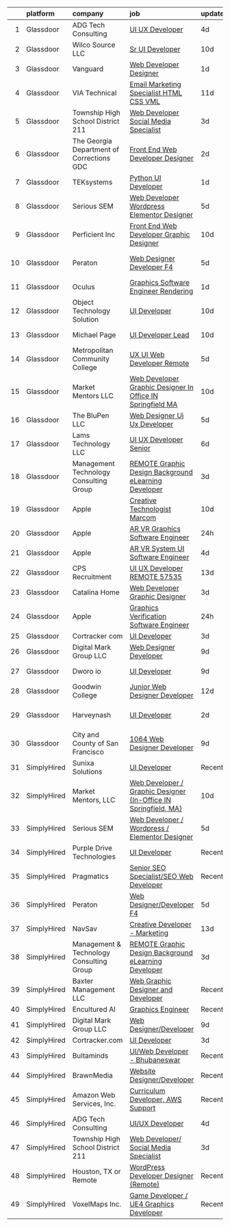 

|    | platform    | company                                    | job                                                                                                                                                                                                                                                                                                                                                                                                                                                                                                                                                                                                                                                                                                                                                                                                                                                                                                                                                                                                                                                                                                                                                                                                                                                                                                                                                                                                                                                                        | update_time   | location                        |
|---:|:------------|:-------------------------------------------|:---------------------------------------------------------------------------------------------------------------------------------------------------------------------------------------------------------------------------------------------------------------------------------------------------------------------------------------------------------------------------------------------------------------------------------------------------------------------------------------------------------------------------------------------------------------------------------------------------------------------------------------------------------------------------------------------------------------------------------------------------------------------------------------------------------------------------------------------------------------------------------------------------------------------------------------------------------------------------------------------------------------------------------------------------------------------------------------------------------------------------------------------------------------------------------------------------------------------------------------------------------------------------------------------------------------------------------------------------------------------------------------------------------------------------------------------------------------------------|:--------------|:--------------------------------|
|  1 | Glassdoor   | ADG Tech Consulting                        | [UI UX Developer](https://www.glassdoor.com/partner/jobListing.htm?pos=114&ao=1136043&s=58&guid=000001833093b2f6ad629bb7dfc7ef68&src=GD_JOB_AD&t=SR&vt=w&ea=1&cs=1_7206238b&cb=1662967329890&jobListingId=1008123459882&jrtk=3-0-1gco97cppjoph801-1gco97cq7gagr800-0cf983c472109c0b-)                                                                                                                                                                                                                                                                                                                                                                                                                                                                                                                                                                                                                                                                                                                                                                                                                                                                                                                                                                                                                                                                                                                                                                                      | 4d            | Remote                          |
|  2 | Glassdoor   | Wilco Source  LLC                          | [Sr UI Developer](https://www.glassdoor.com/partner/jobListing.htm?pos=116&ao=1136043&s=58&guid=000001833093b2f6ad629bb7dfc7ef68&src=GD_JOB_AD&t=SR&vt=w&ea=1&cs=1_39139309&cb=1662967329890&jobListingId=1008110499500&jrtk=3-0-1gco97cppjoph801-1gco97cq7gagr800-802fa49ffd51ecc9-)                                                                                                                                                                                                                                                                                                                                                                                                                                                                                                                                                                                                                                                                                                                                                                                                                                                                                                                                                                                                                                                                                                                                                                                      | 10d           | Newark, CA                      |
|  3 | Glassdoor   | Vanguard                                   | [Web Developer Designer](https://www.glassdoor.com/partner/jobListing.htm?pos=104&ao=1110586&s=58&guid=000001833093b2f6ad629bb7dfc7ef68&src=GD_JOB_AD&t=SR&vt=w&cs=1_12f520ff&cb=1662967329889&jobListingId=1008130738329&cpc=3164FDD6030E246B&jrtk=3-0-1gco97cppjoph801-1gco97cq7gagr800-8f7885d589a4cda5--6NYlbfkN0BWQs_M7ZA8XLbIFWVw-PYcVVEPryqVLyWhKaEKPskHy2YkbHyHJDwB5vIJ0eSmX6bVJVfbGcsdJGyr5o5S5OnXYXJWXZNmtBOxYNrDGEVO1O9EpaQDa3kCWxUxd1e8enNO3rCqJXVcGHaTnsCGx5vc-lflJ8tUwqdkctmWWsMYtc9tjtWiECjo6rblyahoM2mKeG6rbpfGfSmt1prrXcTRsUBeoFkp5g5Ulnud_kjvXy1sXeESiTCDmc9BjSsQIufA5eKVUEI0Ekz0X1AXw06I9U1cxcn8Ey2lUs_6rFPjQtxrWdC2zNF-aTIY9j3vo6FIHmnEC2CXcKDhLTgw476QtoxSlWCjr96StxTYusd7aUKrvJatGr_x68q-TOvIenKbUF36IF_G23ZyrdA1Lp5trDx-3iWNeUAMWjl--Rvdn_YCH-gvN1gCpBonbr7-pVZQLT8WWa1HrqErWLOnwTbc0gzBPb3P_YDj0TAwMU4yWXCeVfPWZucq1fGYIyITwRDuSgqmzJiLgFcR61T0bxNFiYRivHH_TLfx3SuRJR9E6apd60y77uewY2ob2OvsXiGr47CHN6zGMBFMx20zaRxlolo1vfEAnYJkZGdCCk7Mh1AEBsMoHcrnXS8AZ17l_wPaPf5aZDI83YxKH0w-fsulUq0JPY-A8Zc1Nst4cjtSWLTUZK9K9gtYw0N9JrltITKMj0sL2T1dk8Czu1u0_PjmBUoUK6PHiBzQjl3TA7qk6Vl-qUtf9t10AP96hUAHzaPzKpzLyHD5pPYRxnxFWhABfUodgKnfRhpucHaCj5LCInbw_vIBMm5vTmdZTH1Etgud536g4yGoExxy50wlE5YNvJ_KPF6AOrKEVkJx3_RjwyPiKR6d-gmVSQlktw6kPiO6xdMJKxyQ8U7e2PruwKFNyAwDbczZhhVmFc1H3Vt2jtaqCFJMDkmuzyA4_LR8m5gGE10i1avFAIjccMnfzlxTkddBV_MySH_p2lfdC6SLlEKFGTRYL2TuCATCM2ue90Dcb-45SdIb12m2pBysH3GUOFv5Dm51iot5k08mJ36SYEur-IlhYY8Dp_2I-ElxQtagOG2uoXCTuA%3D%3D)   | 1d            | Malvern, PA                     |
|  4 | Glassdoor   | VIA Technical                              | [Email Marketing Specialist  HTML  CSS  VML ](https://www.glassdoor.com/partner/jobListing.htm?pos=103&ao=1110586&s=58&guid=000001833093b2f6ad629bb7dfc7ef68&src=GD_JOB_AD&t=SR&vt=w&ea=1&cs=1_a1f08a95&cb=1662967329889&jobListingId=1008106177694&cpc=F86FB55FF2FA18D4&jrtk=3-0-1gco97cppjoph801-1gco97cq7gagr800-a7b269db53e92351--6NYlbfkN0DiMOjtWe4T5v3kAjl8_2bayrJS56UUlntEwXslP8cANY48OY_wSkTvA2xp4BkUxfc-0SJDK8YWz_8RiUcQc6IgiXLzEtdd8hHZ9AGkF3JwasucB1Ts6R5QsAtXRi9zIUpT_HqQbx0QAi6DTNV_7ddAE4nZK7aZ6_cbJfFtruoXrhFPG3p_NjQINC6_wlzgxXK72jAbJveTK3K35UNmykzugYdy43xHym1Wj3qS-5wB75JKCQ9o_kBjtCbNv5g3K8tzES0SkTWV12sIgtCHS9skFjSX9wx7Gp_e8yVUUKBTz_nl6_rKcUATCYdSWFSKVRbK8O7_4i_jVnD1fY8YCeuK1y_L4P5WMw1c8WpIgG2wFBAe-IsylAlbepqgT_kM23vmsQKUob7Fc_J9isCC9gjR1hnU3ZubSDfkYoOQHmDRz5aNUFTgtLkpoWWOcbRDf-4wMPduIrWLAA52yL5Gk8JPaJurv6H58pfvz6CA5T_0-TGQV9hlUpS3xvRMcp0YH37npx94lcrM3bCnCsRqbbCY_rO6HRTsKo7tfMIJZ7NHUw%3D%3D)                                                                                                                                                                                                                                                                                                                                                                                                                                                                                                                                         | 11d           | San Diego, CA                   |
|  5 | Glassdoor   | Township High School District 211          | [Web Developer  Social Media Specialist](https://www.glassdoor.com/partner/jobListing.htm?pos=105&ao=1110586&s=58&guid=000001833093b2f6ad629bb7dfc7ef68&src=GD_JOB_AD&t=SR&vt=w&ea=1&cs=1_08f0c0e7&cb=1662967329889&jobListingId=1008126791574&cpc=14D5209370AEC984&jrtk=3-0-1gco97cppjoph801-1gco97cq7gagr800-31c2bc176e2bcbab--6NYlbfkN0BvRTtPYviBXXga901bZda-x9dVbr3mkLrPNoe7KgsTz68QsHh34GSM90vVwyTaEndtYI0pe953W1rkkBGAbyuAKY_ZszoiwJmg3JbfF4AW655q9sZlWK9uJIjd_GGvixM2nNpmP1A7p0parvgProH3THElPIkKORt04eYR36BtKMpoYfce3ruRaPmIVLoRf_rriFGM_FaSt1FPIwIosXYCBbMp9gGBIvg6q3ZYOV9mSfo-A4IUydaXwzfnsAkYbxCeWSEm0WLAFt02rFV84c3m4sF_g4cSVc7G66J7Z1fwUJ2idWYMEGU3RY4xqxvoOCGCkZXwthaxoc__SFxU7aFHHUB5UaTDe-U-6gcZalO-bcWojayAjJjbc7rWRxNYwzSMn_jHKJ4eJtd8_AStLau20MvTz-KyTmRKzOFjK8TaXJjJnKSoc52QfXatN7KfFhrULHH1QUiR1M-eI8mWi1bBAQiBT6T6YHvDkP0e-_E83vEAcz7gjVr99IyFcKfZEl9QXo0aMsg0Qy-8iZ6C68v0)                                                                                                                                                                                                                                                                                                                                                                                                                                                                                                                                                                          | 3d            | Palatine, IL                    |
|  6 | Glassdoor   | The Georgia Department of Corrections  GDC | [Front End Web Developer Designer](https://www.glassdoor.com/partner/jobListing.htm?pos=126&ao=1136043&s=58&guid=000001833093b2f6ad629bb7dfc7ef68&src=GD_JOB_AD&t=SR&vt=w&ea=1&cs=1_6623e9f0&cb=1662967329891&jobListingId=1008128479544&jrtk=3-0-1gco97cppjoph801-1gco97cq7gagr800-ec82e4904aa5b2d1-)                                                                                                                                                                                                                                                                                                                                                                                                                                                                                                                                                                                                                                                                                                                                                                                                                                                                                                                                                                                                                                                                                                                                                                     | 2d            | Atlanta, GA                     |
|  7 | Glassdoor   | TEKsystems                                 | [Python UI Developer](https://www.glassdoor.com/partner/jobListing.htm?pos=110&ao=1110586&s=58&guid=000001833093b2f6ad629bb7dfc7ef68&src=GD_JOB_AD&t=SR&vt=w&cs=1_ca7b406b&cb=1662967329890&jobListingId=1008130784306&cpc=1160948BCBA38B5B&jrtk=3-0-1gco97cppjoph801-1gco97cq7gagr800-a57b41b6872a4eab--6NYlbfkN0AuKz8EBO1xHDEL7V2YF9xF3dC_I9B9i-Zw2Jh8clPMK3KTieKealHQySFBD4L6FvN_KhTYz0S6g0QNmCb7ePglB6J3kTOx8zTR55OBAfN2B7H0smSfk4uHDwhbK1IiQBYYJn-_kgSwWUITpJ09eVteVHB1c27Mf2vE28VBn4swmczPPBgukQD16F2l6TfrwqoFjOr6mFMdUP51CMXVlClgDCeJ2FT6ampdFe57RTT_YF8grf2IwdxN5EYZq7clZxAp0RFGna8NCnZghYtOENW3dEhcPX7bSGYMxkKsTz2cxt9sEM0jtsoRPEAAuhKuAp-gYPJLSpO3iABLL64T2g6hEjkSOGNXzuGseVimi1FwBGBVsORgSvePjtmFNvGj-gDMICPGs5va8QAhoG7AN5IblUhJlPV909FqTc2O9d8nRjfCw5PwpA-Vf7w0wSf9akVsciS6TmUoe8bKtmJ4dYqINK-RNkPYaO2sT1orX1OI4isxV02TiFjdaHIgqjmWUHgqT6nm-ij5Ko7N4-OlDNYlcnT3hxEPqEGCoXnUTrJG-48j3H-qp3M73SbD5fmlBf1cDXXX6a2Aw_BRy1q-Vv0GdszEYYNTKsiVLyE9e6XJO2yd0qhal_2E9WTOqXp8dHMWFV9icuhDiCokaA7p9qm3teqL5yC9EV7DBCYPN51g56ntf29shuxYfE6Y2fSlpcIaMmvwyiLt6JBuCNysrNT7JbzrRcPq8KTMh1pF0R-nXdOzFh6bZddvwXTewUA73UZS0DMgndBp2dUP2e2iks_-XFKoi8nLy8rg9HScn4iWgQOFvFeRd4wphqq6kzlIcRg1FLtH4OfovYcBdQSom94AqXAEflKszO4qE6tiDC4Zty1hX_06uGJsKNIUEPEOWqu5563ley3XE4Crs4Pxe6nnL4DAqYWM_-pHnVrUWCk3YQ%3D%3D)                                                                                                                                                                      | 1d            | New York, NY                    |
|  8 | Glassdoor   | Serious SEM                                | [Web Developer   Wordpress   Elementor Designer](https://www.glassdoor.com/partner/jobListing.htm?pos=113&ao=1136043&s=58&guid=000001833093b2f6ad629bb7dfc7ef68&src=GD_JOB_AD&t=SR&vt=w&ea=1&cs=1_9561ecd3&cb=1662967329890&jobListingId=1008120875633&jrtk=3-0-1gco97cppjoph801-1gco97cq7gagr800-47c965003bdd69a0-)                                                                                                                                                                                                                                                                                                                                                                                                                                                                                                                                                                                                                                                                                                                                                                                                                                                                                                                                                                                                                                                                                                                                                       | 5d            | Remote                          |
|  9 | Glassdoor   | Perficient  Inc                            | [Front End Web Developer Graphic Designer](https://www.glassdoor.com/partner/jobListing.htm?pos=119&ao=1136043&s=58&guid=000001833093b2f6ad629bb7dfc7ef68&src=GD_JOB_AD&t=SR&vt=w&cs=1_8d2a5b82&cb=1662967329891&jobListingId=1008109861772&jrtk=3-0-1gco97cppjoph801-1gco97cq7gagr800-44aef0c6333c1e32-)                                                                                                                                                                                                                                                                                                                                                                                                                                                                                                                                                                                                                                                                                                                                                                                                                                                                                                                                                                                                                                                                                                                                                                  | 10d           | Saint Louis, MO                 |
| 10 | Glassdoor   | Peraton                                    | [Web Designer Developer F4](https://www.glassdoor.com/partner/jobListing.htm?pos=121&ao=1136043&s=58&guid=000001833093b2f6ad629bb7dfc7ef68&src=GD_JOB_AD&t=SR&vt=w&cs=1_6c37ea75&cb=1662967329891&jobListingId=1008120923363&jrtk=3-0-1gco97cppjoph801-1gco97cq7gagr800-d5bd3d771386e28f-)                                                                                                                                                                                                                                                                                                                                                                                                                                                                                                                                                                                                                                                                                                                                                                                                                                                                                                                                                                                                                                                                                                                                                                                 | 5d            | Stennis Space Center, MS        |
| 11 | Glassdoor   | Oculus                                     | [Graphics Software Engineer   Rendering](https://www.glassdoor.com/partner/jobListing.htm?pos=108&ao=1110586&s=58&guid=000001833093b2f6ad629bb7dfc7ef68&src=GD_JOB_AD&t=SR&vt=w&cs=1_202a8cce&cb=1662967329889&jobListingId=1008130556276&cpc=723ADC3DFE402989&jrtk=3-0-1gco97cppjoph801-1gco97cq7gagr800-9befe75e98588d1e--6NYlbfkN0DYl4UJW4r1Vl7FEn6T9F-rD9lpC-0oMJVSiWjK_MGUd8e8cHXcpv6KPyjLHZEfqkUa2Jc6cPcSL1BCKYWS171d62RiGZbeLKZ_DxhcRnvk2Rg9OX38eacw6htRBQ7tIxYbvX-ap0AzuQerzpFKJEw4oirGE1wkCndIDjT3tjXH8WFgEcWdZnfl4ZLxDMEb-mwUYhDDocqJ_Syo2NJlx9VA-lq5mBji1UtBPg2M1kt6qUJRl4IHJ1vpSTJjYJmqTMUJybPoMmY2s0UMvwa2u-jELZwsbL0nsJhpp2qc1eYyM_9hdUIKMdQf4amPPSJiXWdRvNQNP1OWo8bH2fwnnLDf85LDWsrv1rXb31lGiJPjBH0hZr9Gt4-WY0NtndwDilRog7hleCLE1AaHAy46KFIu5EZK2WzTD8NSbyTaDR-EsvAmkytcwglqm5uRbuIAfnkzlRFZpgxrlq-CW_9zHLFeWiu1x25fWWbxEAUiNZunXiwDtiWQD5w2H0zsGfQOuxoLfJtQj-KOcidydulFWccDoyNXzDdfDcgQ0IWUrfqcbiKTqJPD0Xx-OKIo7PBUjuPxJyRuqyp_S3VKLS9RrqQ7VKURtEnQyziKVk4AoC9Fqp2zmuByyoh5t2JP2zBmJwcDG_fZYhqiLWtm66pT2yS6UH50Jj4xqBq4FPpFR-aM2altt8SeLg9EyxLjvd2WTQ0gxXPVWwFOi402PTEk3y5ZXJKc_QsUAj60oF0TaKcNg9DQMx5z_YFhkdkO2rjlx7BZqRqhHnqUmAJol6iKAE_fCwVfvJk5pNZQtp2nUvb6Bp5EsdNKX953BIvDQ_MRu-pqPjYBS68XLwZFkcSDffDFwmhukjOXheFzYHEJaNGFare0taT_RgoRwGaAeTc4OlHmL2-uN2_3RFC90N9t1nfJm3SEOU4hoQ3CGOyFX_t4dyYaVLf9aUzptgUuluAfvtfBXmvWZm2umTIt4mrlMveT68AjMplNLOE4ZG5pcTO1Tb8JGMvMhMdfi33qzSn90Qg93v9rG93uo7hbopiOEQR5KLBefSn4Y4slACQXkm0COTlesNRW0Qf-7VBsdw9tLPk%3D) | 1d            | Remote                          |
| 12 | Glassdoor   | Object Technology Solution                 | [UI Developer](https://www.glassdoor.com/partner/jobListing.htm?pos=120&ao=1136043&s=58&guid=000001833093b2f6ad629bb7dfc7ef68&src=GD_JOB_AD&t=SR&vt=w&cs=1_a04e208a&cb=1662967329891&jobListingId=1008112764613&jrtk=3-0-1gco97cppjoph801-1gco97cq7gagr800-dd204f09d5632003-)                                                                                                                                                                                                                                                                                                                                                                                                                                                                                                                                                                                                                                                                                                                                                                                                                                                                                                                                                                                                                                                                                                                                                                                              | 10d           | Remote                          |
| 13 | Glassdoor   | Michael Page                               | [UI Developer Lead](https://www.glassdoor.com/partner/jobListing.htm?pos=112&ao=1110586&s=58&guid=000001833093b2f6ad629bb7dfc7ef68&src=GD_JOB_AD&t=SR&vt=w&cs=1_f3554e91&cb=1662967329892&jobListingId=1008111494268&cpc=654405A9B1E0A9F5&jrtk=3-0-1gco97cppjoph801-1gco97cq7gagr800-6f4a96d31e1d725a--6NYlbfkN0BR3ykMnr3Vw97HK5IC0i9Uo32NXohanwqRY-CI8z69bl4xOa6Yve6w6NlWd53uNOfr0IVwMGR074-b7BJNua77LSFz3FhLqhfhXn86tEfMxkbBMHKigVg5C1tCXL1xzLZhsn-8jyKzw3x0qSYh9Bf8JdMSjI20g9bKbxqqFkHASyV9g6Hf9o_0QUPq0aQqqmjZpctLD1DVzwOnQYdhvvVj7Cr9hQwjf85Jf0ZYyU_o3r3OU6JLs3kug0S9yU-26t4aeNuNo3T51TDJ7BM6_1crJnBE-ALHypdMGDk1mUqcT4zJ5rX4WR8_ld9Vnzjky38P8KvGFSspQ0L-hjh9E_bx1kVyLClPUj1J5I-GEPOL46bOCycaOsd6y7nXXm5hqtQvQjPx0eruN7AvkmbfcKVNXFwszh4w67MSMMWfpAq_1Cx8Tx7NOpNGJx45m9z0QAQzKtHZa1Q9jKzoZ0FaoLcvqK4DjTQGUl4YQVkFBJn3lK6tUokr5X8StUkoNrUapfK6nRnVnTKPEAoWMvcMsHNnXU3bXzfIt7yTkWqJKjXEaiL38h8CGBte-T2Iuadg804sgIaKb7UoN4RmwjPSehCCR2QHFnAKAL-9CkjveWIbZAM_3zUvv9t-cQF480GdnBGba_tL8Q-wyAGSkefCjld9gSP2Ctp3hNFD2Iyx0tXcQJ1zJ_5b49xsIyvra1iXzHxxBHrSGSkRerkuZB264QnY1wpjPnYGW83chAJSoQIuYTjKP78_nykQfNoHkMKS_0kPWfeEpHuZJ19H2PvaNR4DjzjoKQS2g3A5zzp5gYVIyzZgBGMLKTpoA1CpmE_pQwGbWoRI9BLTPQqtgQqFCs4wtUqMovUseQVE2tKZjf6Lr94_q7qyB_4lVF2oKQSZXrr6_MrSbgTkD5okrOE3SUepHctU1r_gqrGpnIvczc80_9w_tzhZAdmUTkFOobOhsQzU0vO3jxnEiWUdhgQtIPBW3ILyg7e31WZZDnye3K65qRL4A1dm3o21hnZah8IQOF7WhlaJJXtqhyDZZYukPYKh)                                                                    | 10d           | New York, NY                    |
| 14 | Glassdoor   | Metropolitan Community College             | [UX   UI Web Developer    Remote ](https://www.glassdoor.com/partner/jobListing.htm?pos=125&ao=1136043&s=58&guid=000001833093b2f6ad629bb7dfc7ef68&src=GD_JOB_AD&t=SR&vt=w&cs=1_b4a5f1ba&cb=1662967329891&jobListingId=1008120799626&jrtk=3-0-1gco97cppjoph801-1gco97cq7gagr800-cc479704189e3d4f-)                                                                                                                                                                                                                                                                                                                                                                                                                                                                                                                                                                                                                                                                                                                                                                                                                                                                                                                                                                                                                                                                                                                                                                          | 5d            | Omaha, NE                       |
| 15 | Glassdoor   | Market Mentors  LLC                        | [Web Developer   Graphic Designer  In Office IN Springfield  MA ](https://www.glassdoor.com/partner/jobListing.htm?pos=101&ao=1110586&s=58&guid=000001833093b2f6ad629bb7dfc7ef68&src=GD_JOB_AD&t=SR&vt=w&ea=1&cs=1_b74f4c47&cb=1662967329889&jobListingId=1008111288282&cpc=532636ADB848F226&jrtk=3-0-1gco97cppjoph801-1gco97cq7gagr800-a69e8f9edaa7370c--6NYlbfkN0DrgQq5ECBajiuqohNCSf6c7_2Cek-sBUhiO2bmmkiCIcpzLyXLzEAo_itrRzeSh_cWpy7BT4bN57ryTfdnWo0gWGaocdBLo3L4E08-ygdD9TDyaXhHptLZmoAT3Vg8wSELq80bb9aRGRnwRMKNLwkwVsvZnKz3KHQP4Mix_zEqQZUuuLUoMaIf60fEZYRLl5HGe_eAsYMh15H37LT2hvqCeuRBQBLHkFwQXurUpEMoqA1rUTyM_mTG0epcjjukWvSgBnhpUfYvtRL0IG11RaWs_791WoRyqMR5L12bKPtyDitt65GaNRBWlND-XId37pA2QNMjcFvfTnsJAE8_AI1NMHm5aPnJhl8aPbfa8v2hUDPNWKnLMtkeKSVORQyjdGAwhKVaQXdsqeJgFjPQojOow5zuOHA2fOmRnzvJRtHew1VzIaxEGvkvn5VnR06Lhe0yg5JAzSsUm5UBRKVbH7I-LLrP2v1MmV5fNt96vaiz-miuTF7B6VJ-UFIFNewgfhQwsPWYtCP0q6N-dbNbx8Wq3Obfzy_apSnCBwrfOppMs2i7CkgyrXn0)                                                                                                                                                                                                                                                                                                                                                                                                                                                                                                                 | 10d           | Hartford, CT                    |
| 16 | Glassdoor   | The BluPen  LLC                            | [Web Designer   Ui Ux Developer](https://www.glassdoor.com/partner/jobListing.htm?pos=118&ao=1136043&s=58&guid=000001833093b2f6ad629bb7dfc7ef68&src=GD_JOB_AD&t=SR&vt=w&ea=1&cs=1_1edf537a&cb=1662967329890&jobListingId=1008120977864&jrtk=3-0-1gco97cppjoph801-1gco97cq7gagr800-f5867d23896ef6b4-)                                                                                                                                                                                                                                                                                                                                                                                                                                                                                                                                                                                                                                                                                                                                                                                                                                                                                                                                                                                                                                                                                                                                                                       | 5d            | Los Angeles, CA                 |
| 17 | Glassdoor   | Lams Technology LLC                        | [UI UX Developer  Senior ](https://www.glassdoor.com/partner/jobListing.htm?pos=124&ao=1136043&s=58&guid=000001833093b2f6ad629bb7dfc7ef68&src=GD_JOB_AD&t=SR&vt=w&ea=1&cs=1_28566623&cb=1662967329891&jobListingId=1008118889321&jrtk=3-0-1gco97cppjoph801-1gco97cq7gagr800-1873c344e686d154-)                                                                                                                                                                                                                                                                                                                                                                                                                                                                                                                                                                                                                                                                                                                                                                                                                                                                                                                                                                                                                                                                                                                                                                             | 6d            | Remote                          |
| 18 | Glassdoor   | Management   Technology Consulting Group   | [REMOTE Graphic Design Background eLearning Developer](https://www.glassdoor.com/partner/jobListing.htm?pos=115&ao=1136043&s=58&guid=000001833093b2f6ad629bb7dfc7ef68&src=GD_JOB_AD&t=SR&vt=w&ea=1&cs=1_bc07cd22&cb=1662967329890&jobListingId=1008126666388&jrtk=3-0-1gco97cppjoph801-1gco97cq7gagr800-f1df213506217043-)                                                                                                                                                                                                                                                                                                                                                                                                                                                                                                                                                                                                                                                                                                                                                                                                                                                                                                                                                                                                                                                                                                                                                 | 3d            | Baltimore, MD                   |
| 19 | Glassdoor   | Apple                                      | [Creative Technologist  Marcom](https://www.glassdoor.com/partner/jobListing.htm?pos=128&ao=1136043&s=58&guid=000001833093b2f6ad629bb7dfc7ef68&src=GD_JOB_AD&t=SR&vt=w&cs=1_9fa5b29f&cb=1662967329893&jobListingId=1008111206952&jrtk=3-0-1gco97cppjoph801-1gco97cq7gagr800-44ee546d4a615340-)                                                                                                                                                                                                                                                                                                                                                                                                                                                                                                                                                                                                                                                                                                                                                                                                                                                                                                                                                                                                                                                                                                                                                                             | 10d           | Cupertino, CA                   |
| 20 | Glassdoor   | Apple                                      | [AR VR Graphics Software Engineer](https://www.glassdoor.com/partner/jobListing.htm?pos=107&ao=1110586&s=58&guid=000001833093b2f6ad629bb7dfc7ef68&src=GD_JOB_AD&t=SR&vt=w&cs=1_8b4e343a&cb=1662967329889&jobListingId=1008131554556&cpc=AC285F3A3ECA6BB0&jrtk=3-0-1gco97cppjoph801-1gco97cq7gagr800-a72104c27df0e2d8--6NYlbfkN0BvKrLyj5gPmtZO9T8euul8TCxuuKNOtzRJOomxnwSEodTz2Bc-sPZlbtkML8D-m4o_I3Y2GtphNCwxArX55LWuIzZuVMSYGEel6swQKXGeCRpaPeDjnEwQB6RB6W6RfxjB7zxavh0160fFerNNx86312P7nPI4L7wa5LZtv_YvohCDZdS3kYYeI1hDufm8Zk9NrScCZk74vFtGZ8KZR0Hk-3RM324a5C63fGEjduFIigAhhS9kA95drSGUEa59i698oqObSS81q9KuzOvJeaQSYjPCq33NlV5zlF8uYixP8ph8QZnnvVqHGJfou85OAqd6y43d2ZBLFUcVRVVz-ADPYnuy7WQE6EdooivZ0ch8jO_jdDJkAUQkjZsZIUmraeNYQZrpMoNRAmmHiUMZDzw-dlXUzsIRu1i-5mZrBHUaPo1LENjEXdW0rnYC2mLZNVJ8ytswpfvoyDdoh9oTMyqpKhR8wK2jvcFY5KEiAgQoNyPhc-O2nitncOLJ5aeVSEj_3VAOz5diMkQVr-KOVuoahTf_i3_VEMNuvPU1AZafuFP8EhHN_PRQZD8mlZSa14dc_wLE90mH1lI3dGi0xw7CAOdLnbYgr8rQ_oJgps_Cp-LUbvIoxbFvhs52aVW1BSO9Fl55Hy8f4v_9DcVp2kQB3pcziwDCLkx2qhh6rowEFNXmkab3_W1trEIVmGk-hy0OBRgikmAqdxb4YYOtX-wGzzzas0A3KkE62FsfZGds63v4nDPpdIHxsUk-ZreTcbQb5IYW4ciN7r1P26dLCEFUgz38TktXgaiYMGDmKp5AGc7nSY9PZqNv01LEXPTL2M55DtDXJM3NlNkkI9GtUNEzXyjzUHzam6y7J23qqeh2PpMiBJ0uMJLtX7V0Rj9XdVSepxpMT3zPFtyK3nrusSCsisMRtGAsmTfvr63jNK8GfVs7nlx9mmbsjMCNNHmKbnYBFK2FckfEpzsHEtokp08E)                                                                                                                     | 24h           | Boulder, CO                     |
| 21 | Glassdoor   | Apple                                      | [AR VR System UI Software Engineer](https://www.glassdoor.com/partner/jobListing.htm?pos=109&ao=1110586&s=58&guid=000001833093b2f6ad629bb7dfc7ef68&src=GD_JOB_AD&t=SR&vt=w&cs=1_c4a693c7&cb=1662967329890&jobListingId=1008124638394&cpc=8795CF9063CD573D&jrtk=3-0-1gco97cppjoph801-1gco97cq7gagr800-12f661aa24ee2a14--6NYlbfkN0BvKrLyj5gPmtZO9T8euul8TCxuuKNOtzRJOomxnwSEodTz2Bc-sPZlbtkML8D-m4q52Oz3-FC7lQE11tnd2_-6gdmH8uuDyZTag-t6fY9tprWAO2M1GdZnyO6Yhaa5UbsO7UP09xlx6YKetcD2TGocevOC7Ri1hd02D6N7vLESJqLWBcsfJ5V8M2gUGwzB2cbbY3gBHLumKeJKoDDOuHLP7V3ex2z6IIfMcknRVkigytNko1f9GzBB81vKYpKol0hFDcHFjm8JlK5QHv8rpJ_5AWKWbGOGPxPRuYzjCC1Nh-RQDN07rGukvt2v67Wznc09XDcFVHv6KHkjhja_Aog4k1JkbcjLBDRMYVq-PEU0YuTVISJWsC9SkTWWbwxVWGAizM57NKRMwCZYIGYkM_j1am-CnP8jewIVwgjwWnWSTxH-Hqd6znv-h26pfy8jKHW5wgqf7R1QSueF0oEVyg0Yy8g4Lle0rSAuyHISXHtrCHv-HQdNmTI3YuMHv8LHTLnEgB6jF8pk_Be1M2nD4HzIhHqwv1-LItL31kSTd7iwHRUfWqLh03KdlLxWn_xZwzjEBT-PBEm_AfB0K2-Dc7eUCgAOcT59Xnzkzgt0j9N3J_enaKWmGYSKB442sa0P_XGIOzXU3VOVngMGwYSYDzM-7foOWxqAic4rQ0PmLo0kTFbkRhT6t-DS1t0iIar1TRvsssWjQevnfIPoLK9sfcbAYq52hAWyRH6p8S9GeKr9cu_byISWBmoA3nyr90I_UX5ixS9GH17lXEGFwlxYIl0tvWZr4UzIThNl7qWa_IjJH6kx6DLf4z5lMADdswj-2s2wWMVFVPOnneaLeb-A-LXyyla4pMhZ3-LbfkjcCDyOOEYCAdkOYC1Y1qEq0fqTUAWZC4k4naO8lEyMSg4hFDHa7HdxIGfTyvPj8gQko9VFSK0y-S_aBvHbDdhlUum6Xbsv3SLLu5noDhoAQ4ery5WD)                                                                                                                    | 4d            | Boulder, CO                     |
| 22 | Glassdoor   | CPS Recruitment                            | [UI   UX Developer REMOTE   57535](https://www.glassdoor.com/partner/jobListing.htm?pos=111&ao=1110586&s=58&guid=000001833093b2f6ad629bb7dfc7ef68&src=GD_JOB_AD&t=SR&vt=w&ea=1&cs=1_ad441b4c&cb=1662967329890&jobListingId=1008101570635&cpc=32EE424DE2B657EB&jrtk=3-0-1gco97cppjoph801-1gco97cq7gagr800-01ffb576e5c5bd95--6NYlbfkN0DgoHcTH3ZibdXDbE1VvvRa3XowIWs6m5qI-FjqauRle3m8kONFkUSrxT8FSUKqy7UuSwcgAQ-qkHLdceLQEfzk02YlSVwTq4RVzanUacZZQP9LGelOizyao1UJ6tCCpK5S9yLDBGeAjhshIhXNcq5zna_AleGRj1LJWwOnxP5y8AEfSZGJuJcv2h2gHG1UHFvn7svjgh8xGj4646NfRsG2rRCzP3J9xSU6P6oswpMVsRopeiV_tXhdDdPXnfN67MuEEqG9QMpyQ1w8uBNWeGX_EPKNbismZifXTZHI6bRXKEBUb2OAgNLNbcp5MbNC7pO5dZoGCJkK52Ow6M8EX_GgUak3K4EXn7ws3NQZRkRxm53jayk3UTFSgqDICrtkfQfxpNiWu7RcUIzyef25u_PqcPAaVFymewi4Fj_g0dEPjLr728rJPmZphoFDotvV5cRdZvMka7amh__pNJJqrUHFiBkSk67JQJg%3D)                                                                                                                                                                                                                                                                                                                                                                                                                                                                                                                                                                                                                                  | 13d           | Syracuse, NY                    |
| 23 | Glassdoor   | Catalina Home                              | [Web Developer Graphic Designer](https://www.glassdoor.com/partner/jobListing.htm?pos=106&ao=1110586&s=58&guid=000001833093b2f6ad629bb7dfc7ef68&src=GD_JOB_AD&t=SR&vt=w&ea=1&cs=1_29ccfbf6&cb=1662967329889&jobListingId=1008126744238&cpc=BCC169F53084E245&jrtk=3-0-1gco97cppjoph801-1gco97cq7gagr800-e853527e115b99b9--6NYlbfkN0C2jZJFrLxaPA0GelnsGYXGIqBCI4fxbylvGcZVymefRVHTge5Vuj8fmjk9WeL_qMAglPTVIaoVPsSBLS28IXChoGYeq-UQtzX_TJY9-6q5LtESYZh4jxehow0o9lDjnHX9wN9ZBMJcNgKm6f1s_0LhC4kjYiGbTFXChbRwEYeC-xWSKCL9BrSwtreZAJ8rYO45SHUkHTtwAaiHl0vhPoabQhs7m-e3SCsX24LtIbQzIWf_qyCf9cgL6HqY9zacrocPb24zVTcqcwhZXLCHQfgWVrnZYqwh-m9A2LupBC12INJNksXzosyhsdYflft2Xyykdk2P3C_aRu1ms3JpvCk43SZmFKn_KOWa5B-TMdW55xBkrd2wpaK_kwx3ZBpCT5nsAI8-QSbC2LpCbPKzQD4M2osySB5epvkwRbwn3AINrvaxThL_WSA4fgCOtiQrmuAkRCkZ55iA2ud909LFMMwWUYqVXYzMSZXggHzuzE4xs_0yiXdLyXLyBsUHNlBq-k4%3D)                                                                                                                                                                                                                                                                                                                                                                                                                                                                                                                                                                                                    | 3d            | United States                   |
| 24 | Glassdoor   | Apple                                      | [Graphics Verification Software Engineer](https://www.glassdoor.com/partner/jobListing.htm?pos=122&ao=1136043&s=58&guid=000001833093b2f6ad629bb7dfc7ef68&src=GD_JOB_AD&t=SR&vt=w&cs=1_d6365906&cb=1662967329891&jobListingId=1008132846501&jrtk=3-0-1gco97cppjoph801-1gco97cq7gagr800-8ed399660deeaa17-)                                                                                                                                                                                                                                                                                                                                                                                                                                                                                                                                                                                                                                                                                                                                                                                                                                                                                                                                                                                                                                                                                                                                                                   | 24h           | Austin, TX                      |
| 25 | Glassdoor   | Cortracker com                             | [UI Developer](https://www.glassdoor.com/partner/jobListing.htm?pos=117&ao=1136043&s=58&guid=000001833093b2f6ad629bb7dfc7ef68&src=GD_JOB_AD&t=SR&vt=w&ea=1&cs=1_134a6229&cb=1662967329890&jobListingId=1008126826184&jrtk=3-0-1gco97cppjoph801-1gco97cq7gagr800-6b3e7ee71ccf0668-)                                                                                                                                                                                                                                                                                                                                                                                                                                                                                                                                                                                                                                                                                                                                                                                                                                                                                                                                                                                                                                                                                                                                                                                         | 3d            | Remote                          |
| 26 | Glassdoor   | Digital Mark Group LLC                     | [Web Designer Developer](https://www.glassdoor.com/partner/jobListing.htm?pos=102&ao=1110586&s=58&guid=000001833093b2f6ad629bb7dfc7ef68&src=GD_JOB_AD&t=SR&vt=w&ea=1&cs=1_7556e240&cb=1662967329889&jobListingId=1008114370558&cpc=E84D08864798C1AC&jrtk=3-0-1gco97cppjoph801-1gco97cq7gagr800-6828cf6de63f7dc1--6NYlbfkN0ANkou4taVk2XZZ848dRfo5kKh06_3FAnany_4ItHTq-u6JcicZqWFbHbAxD0ssval1uFKr5hjroKk-voQEJfLVfjOS1uxmnHK5o9zB5WB_W38-GmKH85zuUArPfKNnqi5EucZBCpaZUSBgLt-J-gcdNl8sDK17kpXmpyKs7WEpLczd0bRzTN8gOeg1b1Lqt5UUKkKm6jfTzMQcWomMCqS-P89-mmCI1rp2YPRdfvjWWdvhVBJnXCZ-M-EM7EQFx2VUFkPrUcNV4PjqMCBzzM-p0fh4MJFGwRbRMN9k_l7owLlajBD_dZcMYD1x10VkEchIXyR4cDNgsbY6tRtW-s4Bev3A6iayTmOckpToNscDF9C87-e6KTOUY7UQAAU-qZQikene8xFnp5F1rh_bSPgTF5BKY1hm1sfW7URCOlAeKI9h10tuxSKnZlBfuHY7YkgRaPYsnjGUP1XdV12AiHqbMJ1DWDNZpnYOXm9aNbkFAqvMH59irQgKMfEHiBxauZQ%3D)                                                                                                                                                                                                                                                                                                                                                                                                                                                                                                                                                                                                            | 9d            | Beaverton, OR                   |
| 27 | Glassdoor   | Dworo io                                   | [UI Developer](https://www.glassdoor.com/partner/jobListing.htm?pos=123&ao=1136043&s=58&guid=000001833093b2f6ad629bb7dfc7ef68&src=GD_JOB_AD&t=SR&vt=w&ea=1&cs=1_218ddddb&cb=1662967329891&jobListingId=1008114664546&jrtk=3-0-1gco97cppjoph801-1gco97cq7gagr800-05639cd3f89ce954-)                                                                                                                                                                                                                                                                                                                                                                                                                                                                                                                                                                                                                                                                                                                                                                                                                                                                                                                                                                                                                                                                                                                                                                                         | 9d            | San Jose, CA                    |
| 28 | Glassdoor   | Goodwin College                            | [Junior Web Designer Developer](https://www.glassdoor.com/partner/jobListing.htm?pos=129&ao=1136043&s=58&guid=000001833093b2f6ad629bb7dfc7ef68&src=GD_JOB_AD&t=SR&vt=w&cs=1_ec7322d5&cb=1662967329893&jobListingId=1008104280295&jrtk=3-0-1gco97cppjoph801-1gco97cq7gagr800-52d292b410d12378-)                                                                                                                                                                                                                                                                                                                                                                                                                                                                                                                                                                                                                                                                                                                                                                                                                                                                                                                                                                                                                                                                                                                                                                             | 12d           | East Hartford, CT               |
| 29 | Glassdoor   | Harveynash                                 | [UI Developer](https://www.glassdoor.com/partner/jobListing.htm?pos=127&ao=1136043&s=58&guid=000001833093b2f6ad629bb7dfc7ef68&src=GD_JOB_AD&t=SR&vt=w&ea=1&cs=1_fec7db8e&cb=1662967329893&jobListingId=1008129994192&jrtk=3-0-1gco97cppjoph801-1gco97cq7gagr800-dfd3dd8304d4b71b-)                                                                                                                                                                                                                                                                                                                                                                                                                                                                                                                                                                                                                                                                                                                                                                                                                                                                                                                                                                                                                                                                                                                                                                                         | 2d            | San Francisco, CA               |
| 30 | Glassdoor   | City and County of San Francisco           | [1064   Web Designer   Developer](https://www.glassdoor.com/partner/jobListing.htm?pos=130&ao=1136043&s=58&guid=000001833093b2f6ad629bb7dfc7ef68&src=GD_JOB_AD&t=SR&vt=w&cs=1_79fde3cd&cb=1662967329893&jobListingId=1008115173004&jrtk=3-0-1gco97cppjoph801-1gco97cq7gagr800-74e7778822469909-)                                                                                                                                                                                                                                                                                                                                                                                                                                                                                                                                                                                                                                                                                                                                                                                                                                                                                                                                                                                                                                                                                                                                                                           | 9d            | San Francisco, CA               |
| 31 | SimplyHired | Sunixa Solutions                           | [UI Developer](https://www.simplyhired.com/job/hJVTJ7RaQP8LfMw2r-Z1EXc5RZy4fbJRMClg99pNPDu-7ZF-om8ezQ?q=graphic+developer)                                                                                                                                                                                                                                                                                                                                                                                                                                                                                                                                                                                                                                                                                                                                                                                                                                                                                                                                                                                                                                                                                                                                                                                                                                                                                                                                                 | Recently      | Remote                          |
| 32 | SimplyHired | Market Mentors, LLC                        | [Web Developer / Graphic Designer (In-Office IN Springfield, MA)](https://www.simplyhired.com/job/AAmzSRc2gvhCwsUkgB1M2F2YeaLLepAmGf4YDI6M9RGjKvKat4p4Rw?q=graphic+developer)                                                                                                                                                                                                                                                                                                                                                                                                                                                                                                                                                                                                                                                                                                                                                                                                                                                                                                                                                                                                                                                                                                                                                                                                                                                                                              | 10d           | Hartford, CT                    |
| 33 | SimplyHired | Serious SEM                                | [Web Developer / Wordpress / Elementor Designer](https://www.simplyhired.com/job/aCf_9_ugq9Xy9HyGkNLILKPG6qCWF7PUYz5r9eHDEN88XxCoYc1qPA?q=graphic+developer)                                                                                                                                                                                                                                                                                                                                                                                                                                                                                                                                                                                                                                                                                                                                                                                                                                                                                                                                                                                                                                                                                                                                                                                                                                                                                                               | 5d            | Remote                          |
| 34 | SimplyHired | Purple Drive Technologies                  | [UI Developer](https://www.simplyhired.com/job/u3dkqfSOUn_shBfZZle9eXSqVK3M-Mc3N0s3Mf4v6tN8wT_tigTwsg?q=graphic+developer)                                                                                                                                                                                                                                                                                                                                                                                                                                                                                                                                                                                                                                                                                                                                                                                                                                                                                                                                                                                                                                                                                                                                                                                                                                                                                                                                                 | Recently      | Texas City, TX                  |
| 35 | SimplyHired | Pragmatics                                 | [Senior SEO Specialist/SEO Web Developer](https://www.simplyhired.com/job/YThmy1pqQZWCN6NpVm6jm_YsyMddiBHbrB2fuFAy04LBN_GxOXbL2A?q=graphic+developer)                                                                                                                                                                                                                                                                                                                                                                                                                                                                                                                                                                                                                                                                                                                                                                                                                                                                                                                                                                                                                                                                                                                                                                                                                                                                                                                      | Recently      | Washington, DC                  |
| 36 | SimplyHired | Peraton                                    | [Web Designer/Developer F4](https://www.simplyhired.com/job/1QLi7KstwkJSPVXeJ37D_y3dNYhRM-0_AYIaYxCe4r4NdK9mTYqSDw?q=graphic+developer)                                                                                                                                                                                                                                                                                                                                                                                                                                                                                                                                                                                                                                                                                                                                                                                                                                                                                                                                                                                                                                                                                                                                                                                                                                                                                                                                    | 5d            | Stennis Space Center, MS        |
| 37 | SimplyHired | NavSav                                     | [Creative Developer - Marketing](https://www.simplyhired.com/job/aftiHndoYiEJfgbCsFqF7A8NEK8VV4GcBTYPjqlqaWYFK-vD-8z1cQ?q=graphic+developer)                                                                                                                                                                                                                                                                                                                                                                                                                                                                                                                                                                                                                                                                                                                                                                                                                                                                                                                                                                                                                                                                                                                                                                                                                                                                                                                               | 13d           | Beaumont, TX                    |
| 38 | SimplyHired | Management & Technology Consulting Group   | [REMOTE Graphic Design Background eLearning Developer](https://www.simplyhired.com/job/HUA8Zcv0-fGxz82tZYcFQjUpvhhs2kGit9hE6OxuDlZRC_kw1Te7xQ?q=graphic+developer)                                                                                                                                                                                                                                                                                                                                                                                                                                                                                                                                                                                                                                                                                                                                                                                                                                                                                                                                                                                                                                                                                                                                                                                                                                                                                                         | 3d            | San Francisco, CA +24 locations |
| 39 | SimplyHired | Baxter Management LLC                      | [Web Graphic Designer and Developer](https://www.simplyhired.com/job/OLBZM1dT_aJoxR290t7MaioVBXZe3xqhanlaPARj54mrrF6_0tNS4Q?q=graphic+developer)                                                                                                                                                                                                                                                                                                                                                                                                                                                                                                                                                                                                                                                                                                                                                                                                                                                                                                                                                                                                                                                                                                                                                                                                                                                                                                                           | Recently      | Columbia, TN                    |
| 40 | SimplyHired | Encultured AI                              | [Graphics Engineer](https://www.simplyhired.com/job/vcasmXJMpihUCpsO_fJRufDyE7faF5Jr-vLsd54bSKKjBE-gQAlMgQ?q=graphic+developer)                                                                                                                                                                                                                                                                                                                                                                                                                                                                                                                                                                                                                                                                                                                                                                                                                                                                                                                                                                                                                                                                                                                                                                                                                                                                                                                                            | Recently      | Remote                          |
| 41 | SimplyHired | Digital Mark Group LLC                     | [Web Designer/Developer](https://www.simplyhired.com/job/0mmgWm2oGstkfnqpIQXCpAHsNLYGeWPGzqTZr4ns37njg0HInNXubw?q=graphic+developer)                                                                                                                                                                                                                                                                                                                                                                                                                                                                                                                                                                                                                                                                                                                                                                                                                                                                                                                                                                                                                                                                                                                                                                                                                                                                                                                                       | 9d            | Beaverton, OR                   |
| 42 | SimplyHired | Cortracker.com                             | [UI Developer](https://www.simplyhired.com/job/4A2PItRLGVMojYN-jEBlrzjnuPDhwdn8B8hS-j81knhJySSFMo9A7A?q=graphic+developer)                                                                                                                                                                                                                                                                                                                                                                                                                                                                                                                                                                                                                                                                                                                                                                                                                                                                                                                                                                                                                                                                                                                                                                                                                                                                                                                                                 | 3d            | Remote                          |
| 43 | SimplyHired | Bultaminds                                 | [UI/Web Developer - Bhubaneswar](https://www.simplyhired.com/job/r5QSj9TuCAfqRo0p0JJ0Zszd3ZWfW_hO4s8QUnFMzJzLHxEfKhYJ0Q?q=graphic+developer)                                                                                                                                                                                                                                                                                                                                                                                                                                                                                                                                                                                                                                                                                                                                                                                                                                                                                                                                                                                                                                                                                                                                                                                                                                                                                                                               | Recently      | Remote                          |
| 44 | SimplyHired | BrawnMedia                                 | [Website Designer/Developer](https://www.simplyhired.com/job/78BxKl1R6BpfuVu8Kpk-1cxMOjiHDgxQMPxrbQ5J7eWU9PbYxXCHNA?q=graphic+developer)                                                                                                                                                                                                                                                                                                                                                                                                                                                                                                                                                                                                                                                                                                                                                                                                                                                                                                                                                                                                                                                                                                                                                                                                                                                                                                                                   | Recently      | Albany, NY                      |
| 45 | SimplyHired | Amazon Web Services, Inc.                  | [Curriculum Developer, AWS Support](https://www.simplyhired.com/job/VJ2mxpB_C3RiZ9WEdGHt_L8L7tDgh2uUlbSQc1Inzt2mb5hjGzhRXQ?q=graphic+developer)                                                                                                                                                                                                                                                                                                                                                                                                                                                                                                                                                                                                                                                                                                                                                                                                                                                                                                                                                                                                                                                                                                                                                                                                                                                                                                                            | Recently      | Remote                          |
| 46 | SimplyHired | ADG Tech Consulting                        | [UI/UX Developer](https://www.simplyhired.com/job/LZ6MpsZRW306kVEe5K9uKenAgYNSzAh0rNonEdM0lgrZHfQvy5DaFQ?q=graphic+developer)                                                                                                                                                                                                                                                                                                                                                                                                                                                                                                                                                                                                                                                                                                                                                                                                                                                                                                                                                                                                                                                                                                                                                                                                                                                                                                                                              | 4d            | Remote +1 location              |
| 47 | SimplyHired | Township High School District 211          | [Web Developer/ Social Media Specialist](https://www.simplyhired.com/job/dPbXl6bBpXMH4dl8P0D0CCTmUAsOZFPx0zNuP21F2_1ZFc-cKCdqOw?q=graphic+developer)                                                                                                                                                                                                                                                                                                                                                                                                                                                                                                                                                                                                                                                                                                                                                                                                                                                                                                                                                                                                                                                                                                                                                                                                                                                                                                                       | 3d            | Palatine, IL                    |
| 48 | SimplyHired | Houston, TX or Remote                      | [WordPress Developer Designer (Remote)](https://www.simplyhired.com/job/h5NIRqnG6nzwtBLlFlrT64773r4CAOGZWfW6vATD8Z8CzAc7NchDIg?q=graphic+developer)                                                                                                                                                                                                                                                                                                                                                                                                                                                                                                                                                                                                                                                                                                                                                                                                                                                                                                                                                                                                                                                                                                                                                                                                                                                                                                                        | Recently      | The Woodlands, TX               |
| 49 | SimplyHired | VoxelMaps Inc.                             | [Game Developer / UE4 Graphics Developer](https://www.simplyhired.com/job/7PhWxiqXoiPgJnKKPtYI7c2IC_4zPKznvnEFRBK539sTh88iGFTOVw?q=graphic+developer)                                                                                                                                                                                                                                                                                                                                                                                                                                                                                                                                                                                                                                                                                                                                                                                                                                                                                                                                                                                                                                                                                                                                                                                                                                                                                                                      | Recently      | Austin, TX                      |
